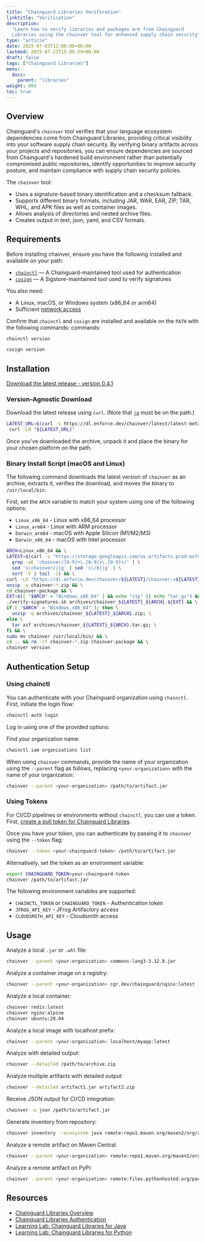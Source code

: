 ```yaml
---
title: "Chainguard Libraries Verification"
linktitle: "Verification"
description:
  "Learn how to verify libraries and packages are from Chainguard
  Libraries using the chainver tool for enhanced supply chain security"
type: "article"
date: 2025-07-03T12:00:00+00:00
lastmod: 2025-07-23T15:09:59+00:00
draft: false
tags: ["Chainguard Libraries"]
menu:
  docs:
    parent: "libraries"
weight: 004
toc: true
---
```


## Overview

Chainguard's `chainver` tool verifies that your language ecosystem dependencies
come from Chainguard Libraries, providing critical visibility into your software
supply chain security. By verifying binary artifacts across your projects and
repositories, you can ensure dependencies are sourced from Chainguard's hardened
build environment rather than potentially compromised public repositories,
identify opportunities to improve security posture, and maintain compliance with
supply chain security policies.

The `chainver` tool:

- Uses a signature-based binary identification and a checksum fallback.
- Supports different binary formats, including JAR, WAR, EAR, ZIP, TAR, WHL, and
  APK files as well as container images.
- Allows analysis of directories and nested archive files.
- Creates output in text, json, yaml, and CSV formats.

## Requirements

Before installing chainver, ensure you have the following installed and
available on your path:

- [`chainctl`](/chainguard/chainctl-usage/how-to-install-chainctl/)
  — A Chainguard-maintained tool used for authentication
- [`cosign`](https://docs.sigstore.dev/cosign/system_config/installation/) — A
  Sigstore-maintained tool used to verify signatures

You also need:

- A Linux, macOS, or Windows system (x86_64 or arm64)
- Sufficient [network access](/chainguard/libraries/network-requirements/)

Confirm that `chainctl` and `cosign` are installed and available on the `PATH` with the following commands:
commands:

```sh
chainctl version
```

```sh
cosign version
```

## Installation

[Download the latest release - version 0.4.1](https://dl.enforce.dev/chainver/0.4.1/chainver-v0.4.1.zip)

### Version-Agnostic Download

Download the latest release using `curl`. (Note that [`jq`](https://jqlang.org/download/) must be on the path.)

```sh
LATEST_URL=$(curl -s https://dl.enforce.dev/chainver/latest/latest-metadata.json | jq -r '.download_url') && \
 curl -LO "${LATEST_URL}"
```

Once you've downloaded the archive, unpack it and place the binary for your chosen platform on the path. 

### Binary Install Script (macOS and Linux)

The following command downloads the latest version of `chainver` as an archive, extracts it, verifies the download, and moves the binary to `/usr/local/bin`.

First, set the `ARCH` variable to match your system using one of
the following options:

- `Linux_x86_64` - Linux with x86_64 processor
- `Linux_arm64` - Linux with ARM processor
- `Darwin_arm64` - macOS with Apple Silicon (M1/M2/M3)
- `Darwin_x86_64` - macOS with Intel processor

```sh
ARCH=Linux_x86_64 && \
LATEST=$(curl -s "https://storage.googleapis.com/us.artifacts.prod-enforce-fabc.appspot.com/?prefix=chainver/" | \
  grep -oE 'chainver/[0-9]+\.[0-9]+\.[0-9]+/' | \
  sed 's|chainver/||g' | sed 's|/$||g' | \
  sort -V | tail -1) && \
curl -LO "https://dl.enforce.dev/chainver/${LATEST}/chainver-v${LATEST}.zip" && \
unzip -q chainver-*.zip && \
cd chainver-package && \
EXT=$([ "$ARCH" = "Windows_x86_64" ] && echo "zip" || echo "tar.gz") && \
./verify-signatures.sh archives/chainver_${LATEST}_${ARCH}.${EXT} && \
if [ "$ARCH" = "Windows_x86_64" ]; then \
  unzip -q archives/chainver_${LATEST}_${ARCH}.zip; \
else \
  tar xzf archives/chainver_${LATEST}_${ARCH}.tar.gz; \
fi && \
sudo mv chainver /usr/local/bin/ && \
cd .. && rm -rf chainver-*.zip chainver-package && \
chainver version
```

## Authentication Setup

### Using chainctl

You can authenticate with your Chainguard organization using `chainctl`. First,
initiate the login flow:

```sh
chainctl auth login
```

Log in using one of the provided options:

Find your organization name:

```sh
chainctl iam organizations list
```

When using `chainver` commands, provide the name of your organization using the
`--parent` flag as follows, replacing `<your-organization>` with the name of
your organization:

```sh
chainver --parent <your-organization> /path/to/artifact.jar
```

### Using Tokens

For CI/CD pipelines or environments without `chainctl`, you can use a token.
First, [create a pull token for Chainguard Libraries](/chainguard/libraries/access/#pull-token-for-libraries).

Once you have your token, you can authenticate by passing it to `chainver` using
the `--token` flag:

```sh
chainver --token <your-chainguard-token> /path/to/artifact.jar
```

Alternatively, set the token as an environment variable:

```sh
export CHAINGUARD_TOKEN=your-chainguard-token
chainver /path/to/artifact.jar
```

The following environment variables are supported:

- `CHAINCTL_TOKEN` or `CHAINGUARD_TOKEN` - Authentication token
- `JFROG_API_KEY` - JFrog Artifactory access
- `CLOUDSMITH_API_KEY` - Cloudsmith access

## Usage

Analyze a local `.jar` or `.whl` file:

```sh
chainver --parent <your-organization> commons-lang3-3.12.0.jar
```

Analyze a container image on a registry:

```sh
chainver --parent <your-organization> cgr.dev/chainguard/nginx:latest
```

Analyze a local container:

```sh
chainver redis:latest
chainver nginx:alpine
chainver ubuntu:20.04
```

Analyze a local image with localhost prefix:

```sh
chainver --parent <your-organization> localhost/myapp:latest
```

Analyze with detailed output:

```sh
chainver --detailed /path/to/archive.zip
```

Analyze multiple artifacts with detailed output:

```sh
chainver --detailed artifact1.jar artifact2.zip
```

Receive JSON output for CI/CD integration:

```sh
chainver -o json /path/to/artifact.jar
```

Generate inventory from repository:

```sh
chainver inventory --ecosystem java remote:repo1.maven.org/maven2/org/apache
```

Analyze a remote artifact on Maven Central:

```sh
chainver --parent <your-organization> remote:repo1.maven.org/maven2/org/apache/commons/commons-lang3/3.12.0/commons-lang3-3.12.0.jar
```

Analyze a remote artifact on PyPI:

```sh
chainver --parent <your-organization> remote:files.pythonhosted.org/packages/70/8e/0e2d847013cb52cd35b38c009bb167a1a26b2ce6cd6965bf26b47bc0bf44/requests-2.31.0-py3-none-any.whl
```

## Resources

- [Chainguard Libraries Overview](/chainguard/libraries/overview)
- [Chainguard Libraries Authentication](/chainguard/libraries/access/)
- [Learning Lab: Chainguard Libraries for Java](/software-security/learning-labs/ll202505/)
- [Learning Lab: Chainguard Libraries for Python](/software-security/learning-labs/ll202506)



